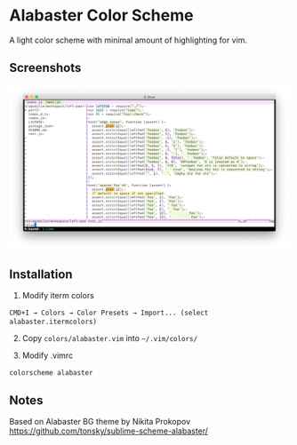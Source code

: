 # Alabaster Color Scheme

A light color scheme with minimal amount of highlighting for vim.

## Screenshots

![Screenshot](iterm-vim.png)

## Installation

1. Modify iterm colors

```
CMD+I → Colors → Color Presets → Import... (select alabaster.itermcolors)
```

2. Copy `colors/alabaster.vim` into `~/.vim/colors/`

3. Modify .vimrc

```
colorscheme alabaster
```

## Notes

Based on Alabaster BG theme by Nikita Prokopov https://github.com/tonsky/sublime-scheme-alabaster/